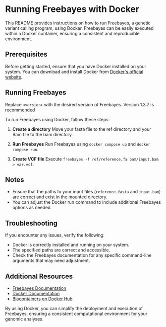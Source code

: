 # Running Freebayes with Docker

This README provides instructions on how to run Freebayes, a genetic variant calling program, using Docker. Freebayes can be easily executed within a Docker container, ensuring a consistent and reproducible environment.

## Prerequisites

Before getting started, ensure that you have Docker installed on your system. You can download and install Docker from [Docker's official website](https://www.docker.com/products/docker-desktop).


## Running Freebayes

Replace `<version>` with the desired version of Freebayes. Version 1.3.7 is recommended

To run Freebayes using Docker, follow these steps:

1. **Create a directory** Move your fasta file to the ref directory and your Bam file to the bam directory.

2. **Run Freebayes** Run Freebayes using `docker compose up` and `docker compose run`.

3. **Create VCF file** Execute `freebayes -f ref/reference.fa bam/input.bam > var.vcf`.


## Notes

- Ensure that the paths to your input files (`reference.fasta` and `input.bam`) are correct and exist in the mounted directory.
- You can adjust the Docker run command to include additional Freebayes options as needed.

## Troubleshooting

If you encounter any issues, verify the following:
- Docker is correctly installed and running on your system.
- The specified paths are correct and accessible.
- Check the Freebayes documentation for any specific command-line arguments that may need adjustment.

## Additional Resources

- [Freebayes Documentation](https://github.com/ekg/freebayes)
- [Docker Documentation](https://docs.docker.com/)
- [Biocontainers on Docker Hub](https://quay.io/repository/biocontainers/freebayes)

By using Docker, you can simplify the deployment and execution of Freebayes, ensuring a consistent computational environment for your genomic analyses.

